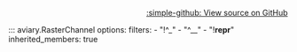 <div style="text-align: right;" markdown>

[:simple-github: View source on GitHub][GitHub]

  [GitHub]: https://github.com/geospaitial-lab/aviary/blob/main/aviary/core/channel.py

</div>

::: aviary.RasterChannel
    options:
      filters:
      - "!^_"
      - "^__"
      - "!__repr__"
      inherited_members: true
